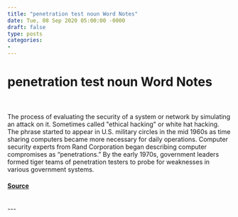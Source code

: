 ```yaml
---
title: "penetration test noun Word Notes"
date: Tue, 08 Sep 2020 05:00:00 -0000
draft: false
type: posts
categories: 
- 
---
```

# penetration test noun Word Notes

<br/>

<br/>
The process of evaluating the security of a system or network by simulating an attack on it. Sometimes called "ethical hacking" or white hat hacking. The phrase started to appear in U.S. military circles in the mid 1960s as time sharing computers became more necessary for daily operations. Computer security experts from Rand Corporation began describing computer compromises as “penetrations.” By the early 1970s, government leaders formed tiger teams of penetration testers to probe for weaknesses in various government systems.

#### [Source](https://thecyberwire.com/podcasts/word-notes/4/notes)

<br/>
---

